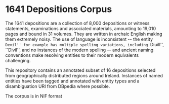 # 1641 Depositions Corpus

The 1641 depositions are a collection of 8,000 depositions or witness statements, examinations and associated materials, amounting to 19,010 pages and bound in 31 volumes. They are written in archaic English making them extremely noisy. The use of language is inconsistent -- the entity ``Devil'' for example has multiple spelling variations, including ``Diuill'', ``Divil'', and no instances of the modern spelling -- and ancient naming conventions make resolving entities to their modern equivalents challenging.

This repository contains an annotated subset of 16 depositions selected from geographically distributed regions around Ireland. Instances of named entities have been tagged and annotated with entity types and a disambiguation URI from DBpedia where possible.

The corpus is in NIF format

